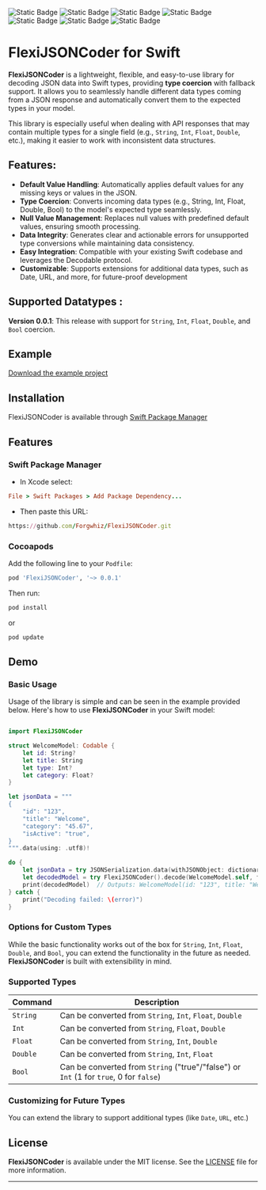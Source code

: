 ![Static Badge](https://img.shields.io/badge/Platform-iOS-blue)
![Static Badge](https://img.shields.io/badge/iOS-13.0%2B-orange)
![Static Badge](https://img.shields.io/badge/SwiftPM-Compatible-green)
![Static Badge](https://img.shields.io/badge/pod-v0.0.1-blue)
![Static Badge](https://img.shields.io/badge/Licence-MIT-black)
![Static Badge](https://img.shields.io/badge/OpenSource-red)
![Static Badge](https://img.shields.io/badge/Swift%20Tests-passing-green?logo=github&link=image)


# FlexiJSONCoder for Swift

**FlexiJSONCoder** is a lightweight, flexible, and easy-to-use library for decoding JSON data into Swift types, providing **type coercion** with fallback support. It allows you to seamlessly handle different data types coming from a JSON response and automatically convert them to the expected types in your model. 

This library is especially useful when dealing with API responses that may contain multiple types for a single field (e.g., `String`, `Int`, `Float`, `Double`, etc.), making it easier to work with inconsistent data structures.


## Features:

- **Default Value Handling**: Automatically applies default values for any missing keys or values in the JSON.
- **Type Coercion**: Converts incoming data types (e.g., String, Int, Float, Double, Bool) to the model's expected type seamlessly.
- **Null Value Management**: Replaces null values with predefined default values, ensuring smooth processing.
- **Data Integrity**: Generates clear and actionable errors for unsupported type conversions while maintaining data consistency.
- **Easy Integration**: Compatible with your existing Swift codebase and leverages the Decodable protocol.
- **Customizable**: Supports extensions for additional data types, such as Date, URL, and more, for future-proof development

## Supported Datatypes :
**Version 0.0.1**: This release with support for `String`, `Int`, `Float`, `Double`, and `Bool` coercion.

## Example

[Download the example project](https://github.com/Forgwhiz/DecoderExample)

## Installation

FlexiJSONCoder is available through [Swift Package Manager](https://swiftpackageindex.com/Forgwhiz/FlexiJSONCoder)

## Features <a id='ssFeatures'></a>

### Swift Package Manager

- In Xcode select:

```ruby
File > Swift Packages > Add Package Dependency...
```
- Then paste this URL:

```ruby
https://github.com/Forgwhiz/FlexiJSONCoder.git
```

### Cocoapods

Add the following line to your `Podfile`:

```ruby
pod 'FlexiJSONCoder', '~> 0.0.1'
```

Then run:

```bash
pod install
```

or

```bash
pod update
```


## Demo

### Basic Usage

Usage of the library is simple and can be seen in the example provided below. Here's how to use **FlexiJSONCoder** in your Swift model:

```swift

import FlexiJSONCoder

struct WelcomeModel: Codable {
    let id: String?
    let title: String
    let type: Int?
    let category: Float?
}

let jsonData = """
{
    "id": "123",
    "title": "Welcome",
    "category": "45.67",
    "isActive": "true",
}
""".data(using: .utf8)!

do {
    let jsonData = try JSONSerialization.data(withJSONObject: dictionary, options: [.fragmentsAllowed])
    let decodedModel = try FlexiJSONCoder().decode(WelcomeModel.self, from: jsonData)
    print(decodedModel)  // Outputs: WelcomeModel(id: "123", title: "Welcome", type: 0, category: 45.67, isActive: true)
} catch {
    print("Decoding failed: \(error)")
}
```

### Options for Custom Types

While the basic functionality works out of the box for `String`, `Int`, `Float`, `Double`, and `Bool`, you can extend the functionality in the future as needed. **FlexiJSONCoder** is built with extensibility in mind.

### Supported Types

| Command | Description |
| --- | --- |
| `String` | Can be converted from `String`, `Int`, `Float`, `Double` |
| `Int` | Can be converted from `String`, `Float`, `Double` |
| `Float` | Can be converted from `String`, `Int`, `Double` |
| `Double` | Can be converted from `String`, `Int`, `Float` |
| `Bool` | Can be converted from `String` ("true"/"false") or `Int` (1 for `true`, 0 for `false`) |


### Customizing for Future Types

You can extend the library to support additional types (like `Date`, `URL`, etc.)

## License

**FlexiJSONCoder** is available under the MIT license. See the [LICENSE](LICENSE) file for more information.

---
